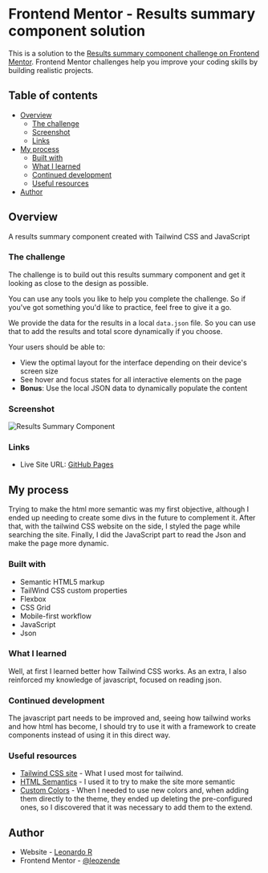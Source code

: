 # Frontend Mentor - Results summary component solution

This is a solution to the [Results summary component challenge on Frontend Mentor](https://www.frontendmentor.io/challenges/results-summary-component-CE_K6s0maV). Frontend Mentor challenges help you improve your coding skills by building realistic projects. 

## Table of contents

- [Overview](#overview)
  - [The challenge](#the-challenge)
  - [Screenshot](#screenshot)
  - [Links](#links)
- [My process](#my-process)
  - [Built with](#built-with)
  - [What I learned](#what-i-learned)
  - [Continued development](#continued-development)
  - [Useful resources](#useful-resources)
- [Author](#author)

## Overview

A results summary component created with Tailwind CSS and JavaScript 

### The challenge

The challenge is to build out this results summary component and get it looking as close to the design as possible.

You can use any tools you like to help you complete the challenge. So if you've got something you'd like to practice, feel free to give it a go.

We provide the data for the results in a local `data.json` file. So you can use that to add the results and total score dynamically if you choose.

Your users should be able to:

- View the optimal layout for the interface depending on their device's screen size
- See hover and focus states for all interactive elements on the page
- **Bonus**: Use the local JSON data to dynamically populate the content

### Screenshot

![Results Summary Component](./screenshot.jpg)

### Links

- Live Site URL: [GitHub Pages](https://leozende.github.io/results-summary-component/)

## My process

Trying to make the html more semantic was my first objective, although I ended up needing to create some divs in the future to complement it.
After that, with the tailwind CSS website on the side, I styled the page while searching the site.
Finally, I did the JavaScript part to read the Json and make the page more dynamic.

### Built with

- Semantic HTML5 markup
- TailWind CSS custom properties
- Flexbox
- CSS Grid
- Mobile-first workflow
- JavaScript
- Json

### What I learned

Well, at first I learned better how Tailwind CSS works.
As an extra, I also reinforced my knowledge of javascript, focused on reading json.

### Continued development

The javascript part needs to be improved and, seeing how tailwind works and how html has become, I should try to use it with a framework to create components instead of using it in this direct way.

### Useful resources

- [Tailwind CSS site](https://tailwindcss.com) - What I used most for tailwind.
- [HTML Semantics](https://developer.mozilla.org/en-US/docs/Glossary/Semantics) - I used it to try to make the site more semantic
- [Custom Colors](https://csstailwind.com/2-ways-to-add-custom-colors-in-tailwindcss/#:~:text=You%20can%20add%20a%20custom,than%20once%20in%20your%20project.) - When I needed to use new colors and, when adding them directly to the theme, they ended up deleting the pre-configured ones, so I discovered that it was necessary to add them to the extend.

## Author

- Website - [Leonardo R](https://github.com/leozende)
- Frontend Mentor - [@leozende](https://www.frontendmentor.io/profile/leozende)
